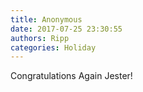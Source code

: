 ```yaml
---
title: Anonymous
date: 2017-07-25 23:30:55
authors: Ripp
categories: Holiday
---
```


 Congratulations Again Jester!